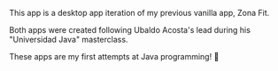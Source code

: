 This app is a desktop app iteration of my previous vanilla app, Zona Fit.

Both apps were created following Ubaldo Acosta's lead during his "Universidad Java" masterclass.

These apps are my first attempts at Java programming! 🚀
